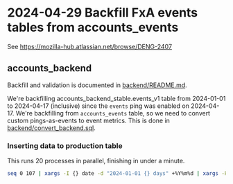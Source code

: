 # 2024-04-29 Backfill FxA events tables from accounts_events

See https://mozilla-hub.atlassian.net/browse/DENG-2407

## accounts_backend
Backfill and validation is documented in [backend/README.md](backend_test/README.md).

We're backfilling accounts_backend_stable.events_v1 table from 2024-01-01 to 2024-04-17 (inclusive) since the `events` ping was enabled on 2024-04-17. We're backfilling from `accounts_events` table, so we need to convert custom pings-as-events to event metrics. This is done in [backend/convert_backend.sql](convert_backend.sql).

### Inserting data to production table
This runs 20 processes in parallel, finishing in under a minute.
```bash
seq 0 107 | xargs -I {} date -d "2024-01-01 {} days" +%Y%m%d | xargs -P20 -n1 -I {} bash -c 'bq cp --force mozdata:analysis.akomar_accounts_backend_events_v1\${} moz-fx-data-shared-prod:accounts_backend_stable.events_v1\${}'
```

